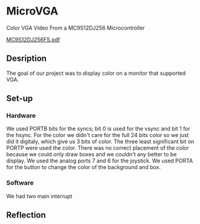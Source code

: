 # MicroVGA

Color VGA Video From a MC9S12DJ256 Microcontroller

[MC9S12DJ256FS.pdf](http://www.nxp.com/assets/documents/data/en/fact-sheets/MC9S12DJ256FS.pdf)

## Desription
The goal of our project was to display color on a monitor that supported VGA. 

## Set-up
### Hardware
We used PORTB bits for the syncs; bit 0 is used for the vsync and bit 1 for the hsync. For the color we didn't care for the full 24 bits color so we just did it digitaly, which give us 3 bits of color. The three least significant bit on PORTP were used the color. There was no correct placement of the color because we could only draw boxes and we couldn't any better to be display. We used the analog ports 7 and 6 for the joystick. We used PORTA for the button to change the color of the background and box. 

### Software
We had two main interrupt

## Reflection
